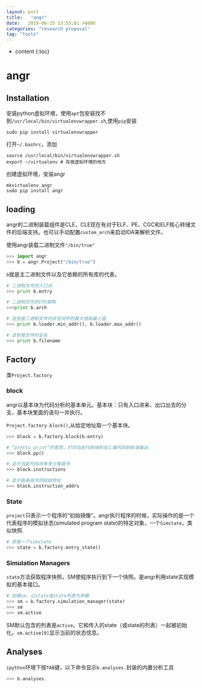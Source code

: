 ```yaml
---
layout: post
title:   "angr"
date:   2019-06-25 13:55:01 +0800
categories: "research proposal"
tag: "tools"
---
```



* content
{:toc}



# angr

## Installation

安装python虚拟环境，使用`apt`包安装找不到`/usr/local/bin/virtualenvwrapper.sh`,使用`pip`安装

```shell
sudo pip install virtualenvwrapper
```

打开`~/.bashrc`，添加

```shell
source /usr/local/bin/virtualenvwrapper.sh
export ~/virtualenv # 存放虚拟环境的地方
```

创建虚拟环境，安装angr

```shell
mkvirtualenv angr
sudo pip install angr
```



## loading

angr的二进制装载组件是CLE，CLE现在有对于ELF、PE、CGC和ELF核心转储文件的后端支持。也可以手动配置`custom_arch`来启动IDA来解析文件。

使用angr装载二进制文件`"/bin/true"`

```python
>>> import angr
>>> b = angr.Project("/bin/true")
```

`b`就是主二进制文件以及它依赖的所有库的代表。

```python
# 二进制文件的入口点
>>> print b.entry

# 二进制文件的CPU架构
>>>print b.arch

# 这些是二进制文件内存空间中的最大值和最小值
>>> print b.loader.min_addr(), b.loader.max_addr()

# 这些是文件的全名
>>> print b.filename
```

## Factory

类`Project.factory`

### block

angr以基本块为代码分析的基本单元。基本块：只有入口进来、出口出去的分支，基本块里面的语句一并执行。

`Project.factory.block()`,从给定地址取一个基本块。

```python
>>> block = b.factory.block(b.entry)

# “pretty print”的意思，打印当前代码块的反汇编代码到标准输出
>>> block.pp()

# 显示当前代码块有多少条指令
>>> block.instructions

# 显示每条指令的起始地址
>>> block.instruction_addrs
```

### State

`project`只表示一个程序的“初始镜像”。angr执行程序的时候，实际操作的是一个代表程序的模拟状态(simulated program state)的特定对象，一个`Simstate`，类似快照.

```python
# 获取一个simstate
>>> state = b.factory.entry_state()
```

### Simulation Managers

`state`方法获取程序快照，SM使程序执行到下一个快照。是angr利用state实现模拟的基本接口。 

```python
# 创建sm，以state或state列表为参数
>>> sm = b.factory.simulation_manager(state)
>>> sm
>>> sm.active
```

SM默认包含的列表是`active`，它和传入的state（或state的列表）一起被初始化。`sm.active[0]`显示当前的状态信息。

## Analyses

`ipython`环境下按`TAB`键，以下命令显示`b.analyses.`封装的内置分析工具

```python
>>> b.analyses.
```



